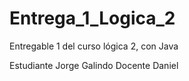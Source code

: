 # Entrega_1_Logica_2
Entregable 1 del curso lógica 2, con Java

Estudiante Jorge Galindo
Docente Daniel
